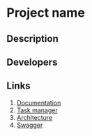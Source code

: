# Project name
## Description
## Developers
## Links
1. [Documentation]()
2. [Task manager](https://c-addict.atlassian.net/secure/RapidBoard.jspa?rapidView=5&projectKey=PT&atlOrigin=eyJpIjoiYmY5YmRiYTA3NDUyNGU2NTliMWVlZDhhZWYwNjhlNDMiLCJwIjoiaiJ9)
3. [Architecture](https://miro.com/welcomeonboard/W9L6bxgRGaY2etEtO4nO638oNFRzjTv1CzDHtQ9k3UGSHcuAJi5I7IJyusRvudQE)
4. [Swagger]()
